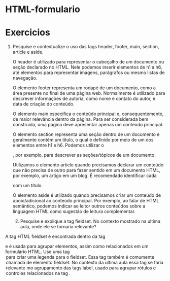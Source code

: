 # HTML-formulario
# Exercicios
1) Pesquise e contextualize o uso das tags header, footer, main, section, article e aside.
   
   O header é utilizado para representar o cabeçalho de um documento ou seção declarado no HTML. Nele podemos inserir elementos de h1 a h6, até elementos para representar imagens, parágrafos ou mesmo listas de navegação.
   
   O elemento footer representa um rodapé de um documento, como a área presente no final de uma página web. Normalmente é utilizado para descrever informações de autoria, como nome e contato do autor, e data de criação do conteúdo.
   
   O elemento main especifica o conteúdo principal e, consequentemente, de maior relevância dentro da página. Para ser considerada bem construída, uma página deve apresentar apenas um conteúdo principal.
   
   O elemento section representa uma seção dentro de um documento e geralmente contém um título, o qual é definido por meio de um dos elementos entre h1 e h6. Podemos utilizar o <section>, por exemplo, para descrever as seções/tópicos de um documento.
   
   Utilizamos o elemento article quando precisamos declarar um conteúdo que não precisa de outro para fazer sentido em um documento HTML, por exemplo, um artigo em um blog. É recomendado identificar cada <article> com um título.
   
   O elemento aside é utilizado quando precisamos criar um conteúdo de apoio/adicional ao conteúdo principal. Por exemplo, ao falar de HTML semântico, podemos indicar ao leitor outros conteúdos sobre a linguagem HTML como sugestão de leitura complementar.

   2) Pesquise e explique a tag fieldset. No contexto mostrado na ultima aula, onde ele se tornaria relevante?

A tag HTML fieldset é encontrada dentro da tag <form> e é usada para agrupar elementos, assim como <label> relacionados em um formulário HTML. Use uma tag <legend> para criar uma legenda para o fieldset. Essa tag também é comumente chamada de elemento fieldset. No contexto da ultima aula essa tag se faria relevante mo agrupamento das tags label, usado para agrupar rótulos e controles relacionados na tag <form>.
